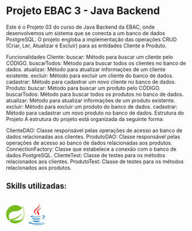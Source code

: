 # Projeto EBAC 3 - Java Backend

Este é o Projeto 03 do curso de Java Backend da EBAC, onde desenvolvemos um sistema que se conecta a um banco de dados PostgreSQL. O projeto engloba a implementação das operações CRUD (Criar, Ler, Atualizar e Excluir) para as entidades Cliente e Produto.

Funcionalidades
Cliente:
buscar: Método para buscar um cliente pelo CÓDIGO.
buscarTodos: Método para buscar todos os clientes no banco de dados.
atualizar: Método para atualizar informações de um cliente existente.
excluir: Método para excluir um cliente do banco de dados.
cadastrar: Método para cadastrar um novo cliente no banco de dados.
Produto:
buscar: Método para buscar um produto pelo CÓDIGO.
buscarTodos: Método para buscar todos os produtos no banco de dados.
atualizar: Método para atualizar informações de um produto existente.
excluir: Método para excluir um produto do banco de dados.
cadastrar: Método para cadastrar um novo produto no banco de dados.
Estrutura do Projeto
A estrutura do projeto está organizada da seguinte forma:

ClienteDAO: Classe responsável pelas operações de acesso ao banco de dados relacionadas aos clientes.
ProdutoDAO: Classe responsável pelas operações de acesso ao banco de dados relacionadas aos produtos.
ConnectionFactory: Classe que estabelece a conexão com o banco de dados PostgreSQL.
ClienteTest: Classe de testes para os métodos relacionados aos clientes.
ProdutoTest: Classe de testes para os métodos relacionados aos produtos.

## Skills utilizadas:
<div style="display: inline_block"><br>
   <img align="center" alt="Spring" height="50" width="50" src="https://raw.githubusercontent.com/devicons/devicon/master/icons/spring/spring-original.svg">
  <img align="center" alt="Spring" height="60" width="60" src="https://raw.githubusercontent.com/devicons/devicon/master/icons/java/java-original.svg">

